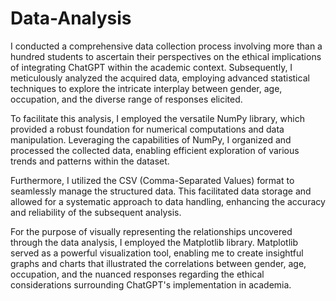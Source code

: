 # Data-Analysis
I conducted a comprehensive data collection process involving more than a hundred students to ascertain their perspectives on the ethical implications of integrating ChatGPT within the academic context. Subsequently, I meticulously analyzed the acquired data, employing advanced statistical techniques to explore the intricate interplay between gender, age, occupation, and the diverse range of responses elicited.

To facilitate this analysis, I employed the versatile NumPy library, which provided a robust foundation for numerical computations and data manipulation. Leveraging the capabilities of NumPy, I organized and processed the collected data, enabling efficient exploration of various trends and patterns within the dataset.

Furthermore, I utilized the CSV (Comma-Separated Values) format to seamlessly manage the structured data. This facilitated data storage and allowed for a systematic approach to data handling, enhancing the accuracy and reliability of the subsequent analysis.

For the purpose of visually representing the relationships uncovered through the data analysis, I employed the Matplotlib library. Matplotlib served as a powerful visualization tool, enabling me to create insightful graphs and charts that illustrated the correlations between gender, age, occupation, and the nuanced responses regarding the ethical considerations surrounding ChatGPT's implementation in academia.
